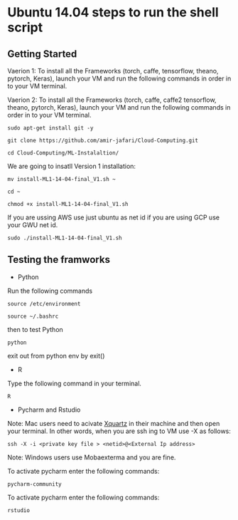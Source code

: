 # Ubuntu 14.04 steps to run the shell script

## Getting Started 

Vaerion 1: To install all the Frameworks (torch, caffe, tensorflow, theano, pytorch, Keras), launch your VM  and run the following commands in order in to your VM terminal.

Vaerion 2: To install all the Frameworks (torch, caffe, caffe2 tensorflow, theano, pytorch, Keras), launch your VM  and run the following commands in order in to your VM terminal.
```
sudo apt-get install git -y
```
```
git clone https://github.com/amir-jafari/Cloud-Computing.git
```
```
cd Cloud-Computing/ML-Instalaltion/

```
We are going to insatll  Version 1 installation:
```
mv install-ML1-14-04-final_V1.sh ~
```
```
cd ~
```
```
chmod +x install-ML1-14-04-final_V1.sh
```

If you are ussing AWS use just ubuntu as net id if you are using GCP use your GWU net id.

```
sudo ./install-ML1-14-04-final_V1.sh 
```

## Testing the framworks

* Python

Run the following commands

```
source /etc/environment
```
```
source ~/.bashrc
```
then to test Python

```
python
```

exit out from python env by exit()

* R

Type the following command in your terminal.

```
R
```

* Pycharm and Rstudio

Note: Mac users need to acivate [Xquartz](https://www.xquartz.org/) in their machine and then open your terminal. In other words, when you are ssh ing to VM use -X as follows:

```
ssh -X -i <private key file > <netid>@<External Ip address>
``` 

Note: Windows users use Mobaexterma and you are fine.

To activate pycharm enter the following commands:

```
pycharm-community
```

To activate pycharm enter the following commands:

```
rstudio
```




